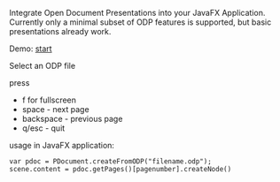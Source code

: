 Integrate Open Document Presentations into your JavaFX Application. Currently only a minimal subset of ODP features is supported, but basic presentations already work.

Demo: [start](http://static.ubivent.com/fxpresenter.jnlp)

Select an ODP file

press
  * f for fullscreen
  * space - next page
  * backspace - previous page
  * q/esc - quit

usage in JavaFX application:

```
var pdoc = PDocument.createFromODP("filename.odp");
scene.content = pdoc.getPages()[pagenumber].createNode()
```